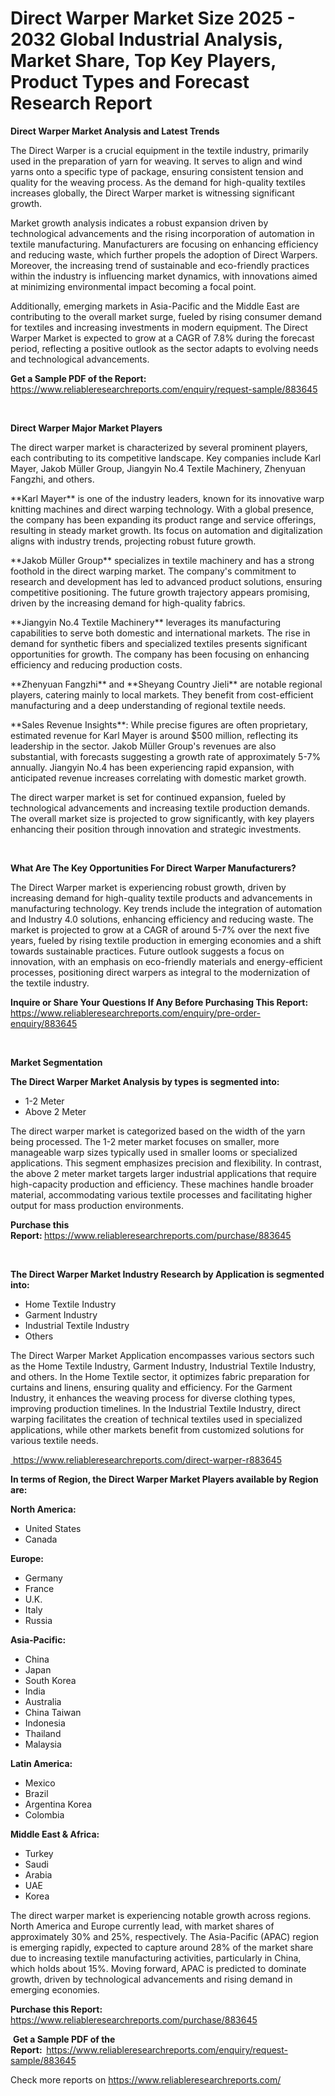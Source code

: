 <p><h1>Direct Warper Market Size 2025 - 2032 Global Industrial Analysis, Market Share, Top Key Players, Product Types and Forecast Research Report</h1></p><p><strong>Direct Warper Market Analysis and Latest Trends</strong></p>
<p><p>The Direct Warper is a crucial equipment in the textile industry, primarily used in the preparation of yarn for weaving. It serves to align and wind yarns onto a specific type of package, ensuring consistent tension and quality for the weaving process. As the demand for high-quality textiles increases globally, the Direct Warper market is witnessing significant growth. </p><p>Market growth analysis indicates a robust expansion driven by technological advancements and the rising incorporation of automation in textile manufacturing. Manufacturers are focusing on enhancing efficiency and reducing waste, which further propels the adoption of Direct Warpers. Moreover, the increasing trend of sustainable and eco-friendly practices within the industry is influencing market dynamics, with innovations aimed at minimizing environmental impact becoming a focal point.</p><p>Additionally, emerging markets in Asia-Pacific and the Middle East are contributing to the overall market surge, fueled by rising consumer demand for textiles and increasing investments in modern equipment. The Direct Warper Market is expected to grow at a CAGR of 7.8% during the forecast period, reflecting a positive outlook as the sector adapts to evolving needs and technological advancements.</p></p>
<p><strong>Get a Sample PDF of the Report:&nbsp;</strong> <a href="https://www.reliableresearchreports.com/enquiry/request-sample/883645?utm_campaign=2463&utm_medium=2&utm_source=Github&utm_content=ia&utm_term=18022025&utm_id=direct-warper">https://www.reliableresearchreports.com/enquiry/request-sample/883645</a></p>
<p>&nbsp;</p>
<p><strong>Direct Warper Major Market Players</strong></p>
<p><p>The direct warper market is characterized by several prominent players, each contributing to its competitive landscape. Key companies include Karl Mayer, Jakob Müller Group, Jiangyin No.4 Textile Machinery, Zhenyuan Fangzhi, and others.</p><p>**Karl Mayer** is one of the industry leaders, known for its innovative warp knitting machines and direct warping technology. With a global presence, the company has been expanding its product range and service offerings, resulting in steady market growth. Its focus on automation and digitalization aligns with industry trends, projecting robust future growth.</p><p>**Jakob Müller Group** specializes in textile machinery and has a strong foothold in the direct warping market. The company's commitment to research and development has led to advanced product solutions, ensuring competitive positioning. The future growth trajectory appears promising, driven by the increasing demand for high-quality fabrics.</p><p>**Jiangyin No.4 Textile Machinery** leverages its manufacturing capabilities to serve both domestic and international markets. The rise in demand for synthetic fibers and specialized textiles presents significant opportunities for growth. The company has been focusing on enhancing efficiency and reducing production costs.</p><p>**Zhenyuan Fangzhi** and **Sheyang Country Jieli** are notable regional players, catering mainly to local markets. They benefit from cost-efficient manufacturing and a deep understanding of regional textile needs.</p><p>**Sales Revenue Insights**: While precise figures are often proprietary, estimated revenue for Karl Mayer is around $500 million, reflecting its leadership in the sector. Jakob Müller Group's revenues are also substantial, with forecasts suggesting a growth rate of approximately 5-7% annually. Jiangyin No.4 has been experiencing rapid expansion, with anticipated revenue increases correlating with domestic market growth.</p><p>The direct warper market is set for continued expansion, fueled by technological advancements and increasing textile production demands. The overall market size is projected to grow significantly, with key players enhancing their position through innovation and strategic investments.</p></p>
<p>&nbsp;</p>
<p><strong>What Are The Key Opportunities For Direct Warper Manufacturers?</strong></p>
<p><p>The Direct Warper market is experiencing robust growth, driven by increasing demand for high-quality textile products and advancements in manufacturing technology. Key trends include the integration of automation and Industry 4.0 solutions, enhancing efficiency and reducing waste. The market is projected to grow at a CAGR of around 5-7% over the next five years, fueled by rising textile production in emerging economies and a shift towards sustainable practices. Future outlook suggests a focus on innovation, with an emphasis on eco-friendly materials and energy-efficient processes, positioning direct warpers as integral to the modernization of the textile industry.</p></p>
<p><strong>Inquire or Share Your Questions If Any Before Purchasing This Report:</strong> <a href="https://www.reliableresearchreports.com/enquiry/pre-order-enquiry/883645?utm_campaign=2463&utm_medium=2&utm_source=Github&utm_content=ia&utm_term=18022025&utm_id=direct-warper">https://www.reliableresearchreports.com/enquiry/pre-order-enquiry/883645</a></p>
<p>&nbsp;</p>
<p><strong>Market Segmentation</strong></p>
<p><strong>The Direct Warper Market Analysis by types is segmented into:</strong></p>
<p><ul><li>1-2 Meter</li><li>Above 2 Meter</li></ul></p>
<p><p>The direct warper market is categorized based on the width of the yarn being processed. The 1-2 meter market focuses on smaller, more manageable warp sizes typically used in smaller looms or specialized applications. This segment emphasizes precision and flexibility. In contrast, the above 2 meter market targets larger industrial applications that require high-capacity production and efficiency. These machines handle broader material, accommodating various textile processes and facilitating higher output for mass production environments.</p></p>
<p><strong>Purchase this Report:&nbsp;</strong><a href="https://www.reliableresearchreports.com/purchase/883645?utm_campaign=2463&utm_medium=2&utm_source=Github&utm_content=ia&utm_term=18022025&utm_id=direct-warper">https://www.reliableresearchreports.com/purchase/883645</a></p>
<p>&nbsp;</p>
<p><strong>The Direct Warper Market Industry Research by Application is segmented into:</strong></p>
<p><ul><li>Home Textile Industry</li><li>Garment Industry</li><li>Industrial Textile Industry</li><li>Others</li></ul></p>
<p><p>The Direct Warper Market Application encompasses various sectors such as the Home Textile Industry, Garment Industry, Industrial Textile Industry, and others. In the Home Textile sector, it optimizes fabric preparation for curtains and linens, ensuring quality and efficiency. For the Garment Industry, it enhances the weaving process for diverse clothing types, improving production timelines. In the Industrial Textile Industry, direct warping facilitates the creation of technical textiles used in specialized applications, while other markets benefit from customized solutions for various textile needs.</p></p>
<p><a href="https://www.reliableresearchreports.com/direct-warper-r883645?utm_campaign=2463&utm_medium=2&utm_source=Github&utm_content=ia&utm_term=18022025&utm_id=direct-warper">&nbsp;https://www.reliableresearchreports.com/direct-warper-r883645</a></p>
<p><strong>In terms of Region, the Direct Warper Market Players available by Region are:</strong></p>
<p>
    <p> <strong> North America: </strong>
        <ul>
            <li>United States</li>
            <li>Canada</li>
        </ul>
        </p> 
    <p> <strong> Europe: </strong>
        <ul>
            <li>Germany</li>
            <li>France</li>
            <li>U.K.</li>
            <li>Italy</li>
            <li>Russia</li>
        </ul>
        </p> 
    <p> <strong> Asia-Pacific: </strong>
        <ul>
            <li>China</li>
            <li>Japan</li>
            <li>South Korea</li>
            <li>India</li>
            <li>Australia</li>
            <li>China Taiwan</li>
            <li>Indonesia</li>
            <li>Thailand</li>
            <li>Malaysia</li>
        </ul>
        </p> 
    <p> <strong> Latin America: </strong>
        <ul>
            <li>Mexico</li>
            <li>Brazil</li>
            <li>Argentina Korea</li>
            <li>Colombia</li>
        </ul>
        </p> 
    <p> <strong> Middle East & Africa: </strong>
        <ul>
            <li>Turkey</li>
            <li>Saudi</li>
            <li>Arabia</li>
            <li>UAE</li>
            <li>Korea</li>
        </ul>
    </p>
    </p>
<p><p>The direct warper market is experiencing notable growth across regions. North America and Europe currently lead, with market shares of approximately 30% and 25%, respectively. The Asia-Pacific (APAC) region is emerging rapidly, expected to capture around 28% of the market share due to increasing textile manufacturing activities, particularly in China, which holds about 15%. Moving forward, APAC is predicted to dominate growth, driven by technological advancements and rising demand in emerging economies.</p></p>
<p><strong>Purchase this Report: </strong><a href="https://www.reliableresearchreports.com/purchase/883645?utm_campaign=2463&utm_medium=2&utm_source=Github&utm_content=ia&utm_term=18022025&utm_id=direct-warper">https://www.reliableresearchreports.com/purchase/883645</a></p>
<p>&nbsp;<strong>Get a Sample PDF of the Report:&nbsp;&nbsp;</strong><a href="https://www.reliableresearchreports.com/enquiry/request-sample/883645?utm_campaign=2463&utm_medium=2&utm_source=Github&utm_content=ia&utm_term=18022025&utm_id=direct-warper">https://www.reliableresearchreports.com/enquiry/request-sample/883645</a></p>
<p><strong></strong></p>
<p>Check more reports on <a href="https://www.reliableresearchreports.com/?utm_campaign=2463&utm_medium=2&utm_source=Github&utm_content=ia&utm_term=18022025&utm_id=direct-warper">https://www.reliableresearchreports.com/</a></p>